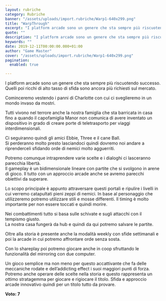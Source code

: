 ```yaml
---
layout: rubriche
category: Rubriche
banner: "/assets/uploads/import.rubriche/Warp1-640x299.png"
title: "WarpThrough"
excerpt: "I platform arcade sono un genere che sta sempre più riscuotendo successo. Quelli poi ricchi di alto tasso di sfida sono ancora più richiesti sul mercato. Cominceremo vestendo i panni di Charlotte con cui ci sveglieremo in un mondo invaso da mostri. Tutti vivono nel terrore anche la nostra famiglia che sta barricata in casa [&hellip"
quote: ""
description: "I platform arcade sono un genere che sta sempre più riscuotendo successo. Quelli poi ricchi di alto tasso di sfida sono ancora più richiesti sul mercato. Cominceremo vestendo i panni di Charlotte con cui ci sveglieremo in un mondo invaso da mostri. Tutti vivono nel terrore anche la nostra famiglia che sta barricata in casa [&hellip"
keywords: ""
date: 2019-12-11T00:00:00.000+01:00
author: "Game Master"
cover: "/assets/uploads/import.rubriche/Warp1-640x299.png"
pagination:
  enabled: true

---
```


I platform arcade sono un genere che sta sempre più riscuotendo successo. Quelli poi ricchi di alto tasso di sfida sono ancora più richiesti sul mercato.

Cominceremo vestendo i panni di Charlotte con cui ci sveglieremo in un mondo invaso da mostri.

Tutti vivono nel terrore anche la nostra famiglia che sta barricata in casa fino a quando il capofamiglia Manor non comunica di avere inventato un dispositivo in grado di creare porte di teletrasporto per viaggi interdimensionali.

Ci seguiranno quindi gli amici Ebbie, Three e il cane Ball.  
Si perderanno molto presto lasciandoci quindi dovremo noi andare a riprenderceli sfidando orde di nemici molto agguerriti.

Potremo comunque intraprendere varie scelte e i dialoghi ci lasceranno parecchia libertà.  
Il gameplay è un bidimensionale lineare con partite che si svolgono in arene di gioco. Il tutto con un approccio arcade anche se avremo parecchi obiettivi da superare.

Lo scopo principale è appunto attraversare questi portali e ripulire i livelli in cui verremo catapultati pieni zeppi di nemici. In base al personaggio che utilizzeremo potremo utilizzare stili e mosse differenti. Il timing è molto importante per non essere toccati e quindi morire.

Nei combattimenti tutto si basa sulle schivate e sugli attacchi con il tempismo giusto.  
La nostra casa fungerà da hub e quindi da qui potremo salvare le partite.

Oltre alla storia è presente anche la modalità weekly con sfide settimanali e poi la arcade in cui potremo affrontare orde senza sosta.

Con lo shareplay poi potremo giocare anche in coop sfruttando le funzionalità del mirroring con due computer.

Un gioco semplice ma non meno per questo accattivante che fa delle meccaniche rodate e dell’addicting effect i suoi maggiori punti di forza. Potremo anche operare delle scelte nella storia e questo rappresenta un ottimo stratagemma per giocare e rigiocare il titolo. Sfida e approccio arcade innovativo quindi per un titolo tutto da provare.

**Voto: 7**